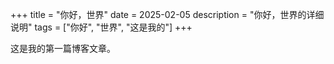 +++
title = "你好，世界"
date = 2025-02-05
description = "你好，世界的详细说明"
tags = ["你好", "世界", "这是我的"]
+++

这是我的第一篇博客文章。 